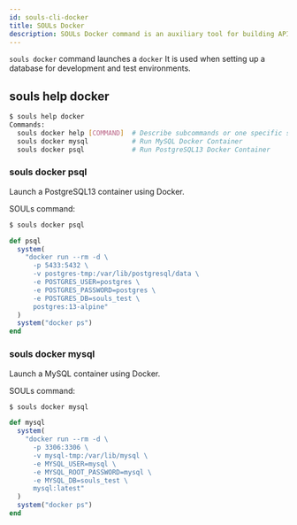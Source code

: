 ```yaml
---
id: souls-cli-docker
title: SOULs Docker
description: SOULs Docker command is an auxiliary tool for building API server
---
```


`souls docker` command launches a `docker` It is used when setting up a database for development and test environments.

## souls help docker

```bash
$ souls help docker
Commands:
  souls docker help [COMMAND]  # Describe subcommands or one specific subcommand
  souls docker mysql           # Run MySQL Docker Container
  souls docker psql            # Run PostgreSQL13 Docker Container
```

### souls docker psql

Launch a PostgreSQL13 container using Docker.

SOULs command:

```bash
$ souls docker psql
```

```ruby
def psql
  system(
    "docker run --rm -d \
      -p 5433:5432 \
      -v postgres-tmp:/var/lib/postgresql/data \
      -e POSTGRES_USER=postgres \
      -e POSTGRES_PASSWORD=postgres \
      -e POSTGRES_DB=souls_test \
      postgres:13-alpine"
  )
  system("docker ps")
end
```

### souls docker mysql

Launch a MySQL container using Docker.

SOULs command:

```bash
$ souls docker mysql
```

```ruby
def mysql
  system(
    "docker run --rm -d \
      -p 3306:3306 \
      -v mysql-tmp:/var/lib/mysql \
      -e MYSQL_USER=mysql \
      -e MYSQL_ROOT_PASSWORD=mysql \
      -e MYSQL_DB=souls_test \
      mysql:latest"
  )
  system("docker ps")
end
```
